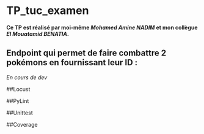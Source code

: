 # TP_tuc_examen

**Ce TP est réalisé par moi-même _Mohamed Amine NADIM_ et mon collègue _El Mouatamid BENATIA_.**

## Endpoint qui permet de faire combattre 2 pokémons en fournissant leur ID :
*En cours de dev*

##Locust

##PyLint

##Unittest

##Coverage
